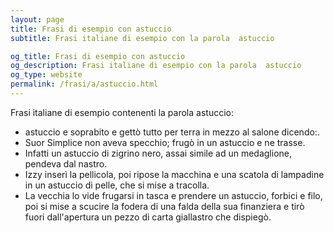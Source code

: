 ```yaml
---
layout: page
title: Frasi di esempio con astuccio 
subtitle: Frasi italiane di esempio con la parola  astuccio

og_title: Frasi di esempio con astuccio 
og_description: Frasi italiane di esempio con la parola  astuccio
og_type: website
permalink: /frasi/a/astuccio.html
---
```


Frasi italiane di esempio contenenti la parola astuccio:


- astuccio e soprabito e gettò tutto per terra in mezzo al salone dicendo:.
- Suor Simplice non aveva specchio; frugò in un astuccio e ne trasse.
- Infatti un astuccio di zigrino nero, assai simile ad un medaglione, pendeva dal nastro.
- Izzy inserì la pellicola, poi ripose la macchina e una scatola di lampadine in un astuccio di pelle, che si mise a tracolla.
- La vecchia lo vide frugarsi in tasca e prendere un astuccio, forbici e filo, poi si mise a scucire la fodera di una falda della sua finanziera e tirò fuori dall'apertura un pezzo di carta giallastro che dispiegò.
